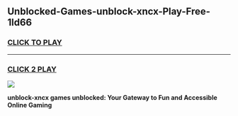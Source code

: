 
## Unblocked-Games-unblock-xncx-Play-Free-1ld66
<h3>
<a href="https://premium76.site?title=unblock-xncx&ref=12A">CLICK TO PLAY</a></h3>
<hr>

<h3>
<a href="https://premium76.site?title=unblock-xncx&ref=12A">CLICK 2 PLAY</a>
  
</h3>

<a href="https://premium76.site?title=unblock-xncx&ref=12A"><img src="https://clearcache.store/games.png"></a>


**unblock-xncx games unblocked: Your Gateway to Fun and Accessible Online Gaming**
